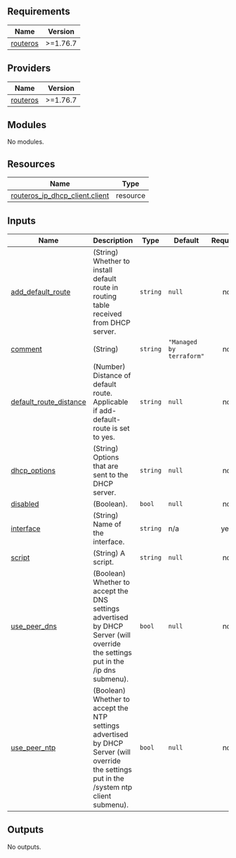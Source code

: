 <!-- BEGIN_TF_DOCS -->
## Requirements

| Name | Version |
|------|---------|
| <a name="requirement_routeros"></a> [routeros](#requirement\_routeros) | >=1.76.7 |

## Providers

| Name | Version |
|------|---------|
| <a name="provider_routeros"></a> [routeros](#provider\_routeros) | >=1.76.7 |

## Modules

No modules.

## Resources

| Name | Type |
|------|------|
| [routeros_ip_dhcp_client.client](https://registry.terraform.io/providers/terraform-routeros/routeros/latest/docs/resources/ip_dhcp_client) | resource |

## Inputs

| Name | Description | Type | Default | Required |
|------|-------------|------|---------|:--------:|
| <a name="input_add_default_route"></a> [add\_default\_route](#input\_add\_default\_route) | (String) Whether to install default route in routing table received from DHCP server. | `string` | `null` | no |
| <a name="input_comment"></a> [comment](#input\_comment) | (String) | `string` | `"Managed by terraform"` | no |
| <a name="input_default_route_distance"></a> [default\_route\_distance](#input\_default\_route\_distance) | (Number) Distance of default route. <br/>    Applicable if add-default-route is set to yes. | `string` | `null` | no |
| <a name="input_dhcp_options"></a> [dhcp\_options](#input\_dhcp\_options) | (String) Options that are sent to the DHCP server. | `string` | `null` | no |
| <a name="input_disabled"></a> [disabled](#input\_disabled) | (Boolean). | `bool` | `null` | no |
| <a name="input_interface"></a> [interface](#input\_interface) | (String) Name of the interface. | `string` | n/a | yes |
| <a name="input_script"></a> [script](#input\_script) | (String) A script. | `string` | `null` | no |
| <a name="input_use_peer_dns"></a> [use\_peer\_dns](#input\_use\_peer\_dns) | (Boolean) Whether to accept the DNS settings advertised <br/>    by DHCP Server (will override the settings put in the /ip dns submenu). | `bool` | `null` | no |
| <a name="input_use_peer_ntp"></a> [use\_peer\_ntp](#input\_use\_peer\_ntp) | (Boolean) Whether to accept the NTP settings advertised <br/>    by DHCP Server (will override the settings put in the /system ntp client submenu). | `bool` | `null` | no |

## Outputs

No outputs.
<!-- END_TF_DOCS -->